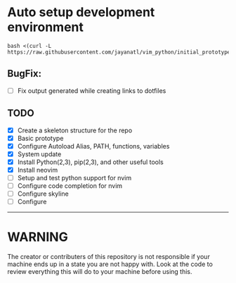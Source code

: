 # Auto setup development environment

```
bash <(curl -L https://raw.githubusercontent.com/jayanatl/vim_python/initial_prototype/install_centos.sh)
```


## BugFix:
- [ ] Fix output generated while creating links to dotfiles


## TODO
- [x] Create a skeleton structure for the repo
- [x] Basic prototype
- [x] Configure Autoload Alias, PATH, functions, variables
- [x] System update
- [x] Install Python(2,3), pip(2,3), and other useful tools
- [x] Install neovim
- [ ] Setup and test python support for nvim
- [ ] Configure code completion for nvim
- [ ] Configure skyline
- [ ] Configure 

---
# WARNING
The creator or contributers of this repository is not responsible if your machine ends up in a state you are not happy with. Look at the code to review everything this will do to your machine before using this.

